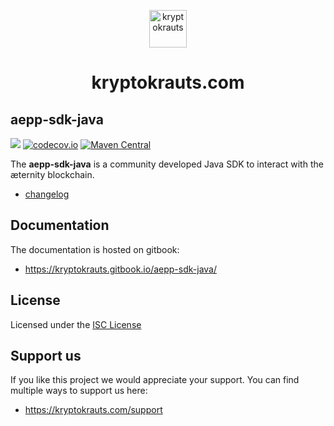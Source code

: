 <p align="center">
  <a href="https://kryptokrauts.com">
    <img alt="kryptokrauts" src="https://kryptokrauts.com/img/logo.svg" width="60" />
  </a>
</p>
<h1 align="center">
  kryptokrauts.com
</h1>

## aepp-sdk-java
<a href='https://github.com/kryptokrauts/aepp-sdk-java/actions?query=workflow%3ASnapshot'><img src='https://github.com/kryptokrauts/aepp-sdk-java/workflows/Snapshot/badge.svg'></a>
[![codecov.io](http://codecov.io/github/kryptokrauts/aepp-sdk-java/coverage.svg?branch=3.x)](https://codecov.io/gh/kryptokrauts/aepp-sdk-java/branch/3.x)
[![Maven Central](https://maven-badges.herokuapp.com/maven-central/com.kryptokrauts/aepp-sdk-java/badge.svg)](https://maven-badges.herokuapp.com/maven-central/com.kryptokrauts/aepp-sdk-java)
 
The **aepp-sdk-java** is a community developed Java SDK to interact with the æternity blockchain.

 - [changelog](docs/changelog.md)

## Documentation
The documentation is hosted on gitbook:
- https://kryptokrauts.gitbook.io/aepp-sdk-java/

## License

Licensed under the [ISC License](LICENSE)

## Support us

If you like this project we would appreciate your support. You can find multiple ways to support us here:

- https://kryptokrauts.com/support
